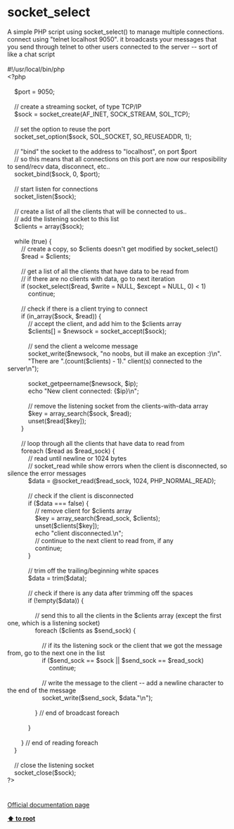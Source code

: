 # socket_select




<div class="phpcode"><span class="html">
A simple PHP script using socket_select() to manage multiple connections.<br>connect using &quot;telnet localhost 9050&quot;. it broadcasts your messages that you send through telnet to other users connected to the server -- sort of like a chat script<br><br>#!/usr/local/bin/php<br><span class="default">&lt;?php<br><br>&#xA0; &#xA0; $port </span><span class="keyword">= </span><span class="default">9050</span><span class="keyword">;<br>&#xA0; &#xA0; <br>&#xA0; &#xA0; </span><span class="comment">// create a streaming socket, of type TCP/IP<br>&#xA0; &#xA0; </span><span class="default">$sock </span><span class="keyword">= </span><span class="default">socket_create</span><span class="keyword">(</span><span class="default">AF_INET</span><span class="keyword">, </span><span class="default">SOCK_STREAM</span><span class="keyword">, </span><span class="default">SOL_TCP</span><span class="keyword">);<br>&#xA0; &#xA0; <br>&#xA0; &#xA0; </span><span class="comment">// set the option to reuse the port<br>&#xA0; &#xA0; </span><span class="default">socket_set_option</span><span class="keyword">(</span><span class="default">$sock</span><span class="keyword">, </span><span class="default">SOL_SOCKET</span><span class="keyword">, </span><span class="default">SO_REUSEADDR</span><span class="keyword">, </span><span class="default">1</span><span class="keyword">);<br>&#xA0; &#xA0; <br>&#xA0; &#xA0; </span><span class="comment">// &quot;bind&quot; the socket to the address to &quot;localhost&quot;, on port $port<br>&#xA0; &#xA0; // so this means that all connections on this port are now our resposibility to send/recv data, disconnect, etc..<br>&#xA0; &#xA0; </span><span class="default">socket_bind</span><span class="keyword">(</span><span class="default">$sock</span><span class="keyword">, </span><span class="default">0</span><span class="keyword">, </span><span class="default">$port</span><span class="keyword">);<br>&#xA0; &#xA0; <br>&#xA0; &#xA0; </span><span class="comment">// start listen for connections<br>&#xA0; &#xA0; </span><span class="default">socket_listen</span><span class="keyword">(</span><span class="default">$sock</span><span class="keyword">);<br><br>&#xA0; &#xA0; </span><span class="comment">// create a list of all the clients that will be connected to us..<br>&#xA0; &#xA0; // add the listening socket to this list<br>&#xA0; &#xA0; </span><span class="default">$clients </span><span class="keyword">= array(</span><span class="default">$sock</span><span class="keyword">);<br>&#xA0; &#xA0; <br>&#xA0; &#xA0; while (</span><span class="default">true</span><span class="keyword">) {<br>&#xA0; &#xA0; &#xA0; &#xA0; </span><span class="comment">// create a copy, so $clients doesn&apos;t get modified by socket_select()<br>&#xA0; &#xA0; &#xA0; &#xA0; </span><span class="default">$read </span><span class="keyword">= </span><span class="default">$clients</span><span class="keyword">;<br>&#xA0; &#xA0; &#xA0; &#xA0; <br>&#xA0; &#xA0; &#xA0; &#xA0; </span><span class="comment">// get a list of all the clients that have data to be read from<br>&#xA0; &#xA0; &#xA0; &#xA0; // if there are no clients with data, go to next iteration<br>&#xA0; &#xA0; &#xA0; &#xA0; </span><span class="keyword">if (</span><span class="default">socket_select</span><span class="keyword">(</span><span class="default">$read</span><span class="keyword">, </span><span class="default">$write </span><span class="keyword">= </span><span class="default">NULL</span><span class="keyword">, </span><span class="default">$except </span><span class="keyword">= </span><span class="default">NULL</span><span class="keyword">, </span><span class="default">0</span><span class="keyword">) &lt; </span><span class="default">1</span><span class="keyword">)<br>&#xA0; &#xA0; &#xA0; &#xA0; &#xA0; &#xA0; continue;<br>&#xA0; &#xA0; &#xA0; &#xA0; <br>&#xA0; &#xA0; &#xA0; &#xA0; </span><span class="comment">// check if there is a client trying to connect<br>&#xA0; &#xA0; &#xA0; &#xA0; </span><span class="keyword">if (</span><span class="default">in_array</span><span class="keyword">(</span><span class="default">$sock</span><span class="keyword">, </span><span class="default">$read</span><span class="keyword">)) {<br>&#xA0; &#xA0; &#xA0; &#xA0; &#xA0; &#xA0; </span><span class="comment">// accept the client, and add him to the $clients array<br>&#xA0; &#xA0; &#xA0; &#xA0; &#xA0; &#xA0; </span><span class="default">$clients</span><span class="keyword">[] = </span><span class="default">$newsock </span><span class="keyword">= </span><span class="default">socket_accept</span><span class="keyword">(</span><span class="default">$sock</span><span class="keyword">);<br>&#xA0; &#xA0; &#xA0; &#xA0; &#xA0; &#xA0; <br>&#xA0; &#xA0; &#xA0; &#xA0; &#xA0; &#xA0; </span><span class="comment">// send the client a welcome message<br>&#xA0; &#xA0; &#xA0; &#xA0; &#xA0; &#xA0; </span><span class="default">socket_write</span><span class="keyword">(</span><span class="default">$newsock</span><span class="keyword">, </span><span class="string">&quot;no noobs, but ill make an exception :)\n&quot;</span><span class="keyword">.<br>&#xA0; &#xA0; &#xA0; &#xA0; &#xA0; &#xA0; </span><span class="string">&quot;There are &quot;</span><span class="keyword">.(</span><span class="default">count</span><span class="keyword">(</span><span class="default">$clients</span><span class="keyword">) - </span><span class="default">1</span><span class="keyword">).</span><span class="string">&quot; client(s) connected to the server\n&quot;</span><span class="keyword">);<br>&#xA0; &#xA0; &#xA0; &#xA0; &#xA0; &#xA0; <br>&#xA0; &#xA0; &#xA0; &#xA0; &#xA0; &#xA0; </span><span class="default">socket_getpeername</span><span class="keyword">(</span><span class="default">$newsock</span><span class="keyword">, </span><span class="default">$ip</span><span class="keyword">);<br>&#xA0; &#xA0; &#xA0; &#xA0; &#xA0; &#xA0; echo </span><span class="string">&quot;New client connected: </span><span class="keyword">{</span><span class="default">$ip</span><span class="keyword">}</span><span class="string">\n&quot;</span><span class="keyword">;<br>&#xA0; &#xA0; &#xA0; &#xA0; &#xA0; &#xA0; <br>&#xA0; &#xA0; &#xA0; &#xA0; &#xA0; &#xA0; </span><span class="comment">// remove the listening socket from the clients-with-data array<br>&#xA0; &#xA0; &#xA0; &#xA0; &#xA0; &#xA0; </span><span class="default">$key </span><span class="keyword">= </span><span class="default">array_search</span><span class="keyword">(</span><span class="default">$sock</span><span class="keyword">, </span><span class="default">$read</span><span class="keyword">);<br>&#xA0; &#xA0; &#xA0; &#xA0; &#xA0; &#xA0; unset(</span><span class="default">$read</span><span class="keyword">[</span><span class="default">$key</span><span class="keyword">]);<br>&#xA0; &#xA0; &#xA0; &#xA0; }<br>&#xA0; &#xA0; &#xA0; &#xA0; <br>&#xA0; &#xA0; &#xA0; &#xA0; </span><span class="comment">// loop through all the clients that have data to read from<br>&#xA0; &#xA0; &#xA0; &#xA0; </span><span class="keyword">foreach (</span><span class="default">$read </span><span class="keyword">as </span><span class="default">$read_sock</span><span class="keyword">) {<br>&#xA0; &#xA0; &#xA0; &#xA0; &#xA0; &#xA0; </span><span class="comment">// read until newline or 1024 bytes<br>&#xA0; &#xA0; &#xA0; &#xA0; &#xA0; &#xA0; // socket_read while show errors when the client is disconnected, so silence the error messages<br>&#xA0; &#xA0; &#xA0; &#xA0; &#xA0; &#xA0; </span><span class="default">$data </span><span class="keyword">= @</span><span class="default">socket_read</span><span class="keyword">(</span><span class="default">$read_sock</span><span class="keyword">, </span><span class="default">1024</span><span class="keyword">, </span><span class="default">PHP_NORMAL_READ</span><span class="keyword">);<br>&#xA0; &#xA0; &#xA0; &#xA0; &#xA0; &#xA0; <br>&#xA0; &#xA0; &#xA0; &#xA0; &#xA0; &#xA0; </span><span class="comment">// check if the client is disconnected<br>&#xA0; &#xA0; &#xA0; &#xA0; &#xA0; &#xA0; </span><span class="keyword">if (</span><span class="default">$data </span><span class="keyword">=== </span><span class="default">false</span><span class="keyword">) {<br>&#xA0; &#xA0; &#xA0; &#xA0; &#xA0; &#xA0; &#xA0; &#xA0; </span><span class="comment">// remove client for $clients array<br>&#xA0; &#xA0; &#xA0; &#xA0; &#xA0; &#xA0; &#xA0; &#xA0; </span><span class="default">$key </span><span class="keyword">= </span><span class="default">array_search</span><span class="keyword">(</span><span class="default">$read_sock</span><span class="keyword">, </span><span class="default">$clients</span><span class="keyword">);<br>&#xA0; &#xA0; &#xA0; &#xA0; &#xA0; &#xA0; &#xA0; &#xA0; unset(</span><span class="default">$clients</span><span class="keyword">[</span><span class="default">$key</span><span class="keyword">]);<br>&#xA0; &#xA0; &#xA0; &#xA0; &#xA0; &#xA0; &#xA0; &#xA0; echo </span><span class="string">&quot;client disconnected.\n&quot;</span><span class="keyword">;<br>&#xA0; &#xA0; &#xA0; &#xA0; &#xA0; &#xA0; &#xA0; &#xA0; </span><span class="comment">// continue to the next client to read from, if any<br>&#xA0; &#xA0; &#xA0; &#xA0; &#xA0; &#xA0; &#xA0; &#xA0; </span><span class="keyword">continue;<br>&#xA0; &#xA0; &#xA0; &#xA0; &#xA0; &#xA0; }<br>&#xA0; &#xA0; &#xA0; &#xA0; &#xA0; &#xA0; <br>&#xA0; &#xA0; &#xA0; &#xA0; &#xA0; &#xA0; </span><span class="comment">// trim off the trailing/beginning white spaces<br>&#xA0; &#xA0; &#xA0; &#xA0; &#xA0; &#xA0; </span><span class="default">$data </span><span class="keyword">= </span><span class="default">trim</span><span class="keyword">(</span><span class="default">$data</span><span class="keyword">);<br>&#xA0; &#xA0; &#xA0; &#xA0; &#xA0; &#xA0; <br>&#xA0; &#xA0; &#xA0; &#xA0; &#xA0; &#xA0; </span><span class="comment">// check if there is any data after trimming off the spaces<br>&#xA0; &#xA0; &#xA0; &#xA0; &#xA0; &#xA0; </span><span class="keyword">if (!empty(</span><span class="default">$data</span><span class="keyword">)) {<br>&#xA0; &#xA0; &#xA0; &#xA0; &#xA0; &#xA0; <br>&#xA0; &#xA0; &#xA0; &#xA0; &#xA0; &#xA0; &#xA0; &#xA0; </span><span class="comment">// send this to all the clients in the $clients array (except the first one, which is a listening socket)<br>&#xA0; &#xA0; &#xA0; &#xA0; &#xA0; &#xA0; &#xA0; &#xA0; </span><span class="keyword">foreach (</span><span class="default">$clients </span><span class="keyword">as </span><span class="default">$send_sock</span><span class="keyword">) {<br>&#xA0; &#xA0; &#xA0; &#xA0; &#xA0; &#xA0; &#xA0; &#xA0; <br>&#xA0; &#xA0; &#xA0; &#xA0; &#xA0; &#xA0; &#xA0; &#xA0; &#xA0; &#xA0; </span><span class="comment">// if its the listening sock or the client that we got the message from, go to the next one in the list<br>&#xA0; &#xA0; &#xA0; &#xA0; &#xA0; &#xA0; &#xA0; &#xA0; &#xA0; &#xA0; </span><span class="keyword">if (</span><span class="default">$send_sock </span><span class="keyword">== </span><span class="default">$sock </span><span class="keyword">|| </span><span class="default">$send_sock </span><span class="keyword">== </span><span class="default">$read_sock</span><span class="keyword">)<br>&#xA0; &#xA0; &#xA0; &#xA0; &#xA0; &#xA0; &#xA0; &#xA0; &#xA0; &#xA0; &#xA0; &#xA0; continue;<br>&#xA0; &#xA0; &#xA0; &#xA0; &#xA0; &#xA0; &#xA0; &#xA0; &#xA0; &#xA0; <br>&#xA0; &#xA0; &#xA0; &#xA0; &#xA0; &#xA0; &#xA0; &#xA0; &#xA0; &#xA0; </span><span class="comment">// write the message to the client -- add a newline character to the end of the message<br>&#xA0; &#xA0; &#xA0; &#xA0; &#xA0; &#xA0; &#xA0; &#xA0; &#xA0; &#xA0; </span><span class="default">socket_write</span><span class="keyword">(</span><span class="default">$send_sock</span><span class="keyword">, </span><span class="default">$data</span><span class="keyword">.</span><span class="string">&quot;\n&quot;</span><span class="keyword">);<br>&#xA0; &#xA0; &#xA0; &#xA0; &#xA0; &#xA0; &#xA0; &#xA0; &#xA0; &#xA0; <br>&#xA0; &#xA0; &#xA0; &#xA0; &#xA0; &#xA0; &#xA0; &#xA0; } </span><span class="comment">// end of broadcast foreach<br>&#xA0; &#xA0; &#xA0; &#xA0; &#xA0; &#xA0; &#xA0; &#xA0; <br>&#xA0; &#xA0; &#xA0; &#xA0; &#xA0; &#xA0; </span><span class="keyword">}<br>&#xA0; &#xA0; &#xA0; &#xA0; &#xA0; &#xA0; <br>&#xA0; &#xA0; &#xA0; &#xA0; } </span><span class="comment">// end of reading foreach<br>&#xA0; &#xA0; </span><span class="keyword">}<br><br>&#xA0; &#xA0; </span><span class="comment">// close the listening socket<br>&#xA0; &#xA0; </span><span class="default">socket_close</span><span class="keyword">(</span><span class="default">$sock</span><span class="keyword">);<br></span><span class="default">?&gt;</span>
</span>
</div>
  

#

[Official documentation page](https://www.php.net/manual/en/function.socket-select.php)

**[⬆ to root](/)**